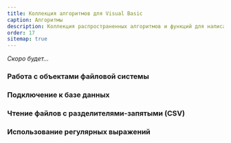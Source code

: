 ```yaml
---
title: Коллекция алгоритмов для Visual Basic
caption: Алгоритмы
description: Коллекция распространенных алгоритмов и функций для написания кода на Visual Basic
order: 17
sitemap: true
---
```

*Скоро будет...*

### Работа с объектами файловой системы
### Подключение к базе данных
### Чтение файлов с разделителями-запятыми (CSV)
### Использование регулярных выражений
